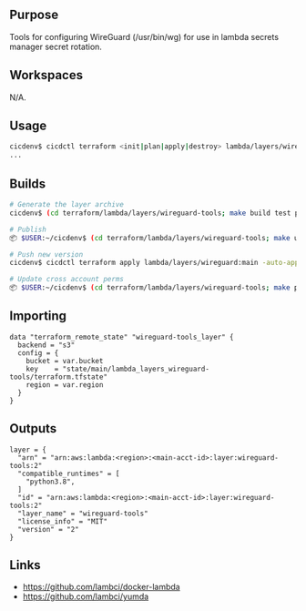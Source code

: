 ## Purpose
Tools for configuring WireGuard (/usr/bin/wg)
for use in lambda secrets manager secret rotation.

## Workspaces
N/A.

## Usage
```bash
cicdenv$ cicdctl terraform <init|plan|apply|destroy> lambda/layers/wireguard-tools:main
...
```

## Builds
```bash
# Generate the layer archive
cicdenv$ (cd terraform/lambda/layers/wireguard-tools; make build test package)

# Publish
📦 $USER:~/cicdenv$ (cd terraform/lambda/layers/wireguard-tools; make upload)

# Push new version
cicdenv$ cicdctl terraform apply lambda/layers/wireguard:main -auto-approve

# Update cross account perms
📦 $USER:~/cicdenv$ (cd terraform/lambda/layers/wireguard-tools; make permissions)
```

## Importing
```hcl
data "terraform_remote_state" "wireguard-tools_layer" {
  backend = "s3"
  config = {
    bucket = var.bucket
    key    = "state/main/lambda_layers_wireguard-tools/terraform.tfstate"
    region = var.region
  }
}
```

## Outputs
```hcl
layer = {
  "arn" = "arn:aws:lambda:<region>:<main-acct-id>:layer:wireguard-tools:2"
  "compatible_runtimes" = [
    "python3.8",
  ]
  "id" = "arn:aws:lambda:<region>:<main-acct-id>:layer:wireguard-tools:2"
  "layer_name" = "wireguard-tools"
  "license_info" = "MIT"
  "version" = "2"
}
```

## Links
* https://github.com/lambci/docker-lambda
* https://github.com/lambci/yumda
